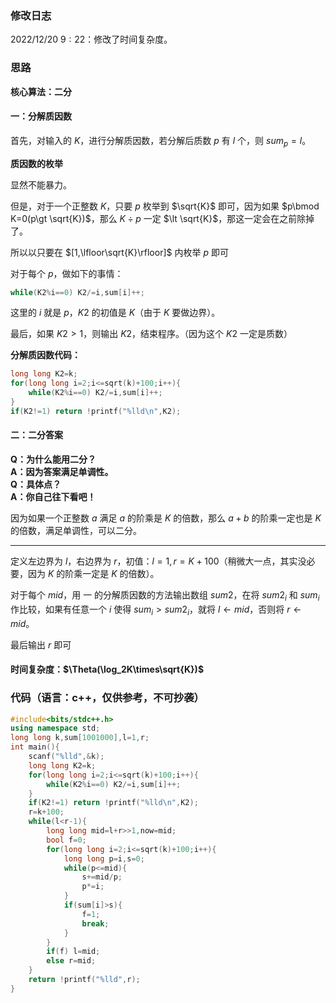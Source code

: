 ### 修改日志

$2022/12/20\text{ }\text{ }9:22$：修改了时间复杂度。

### 思路

**核心算法：二分**

#### 一：分解质因数

首先，对输入的 $K$，进行分解质因数，若分解后质数 $p$ 有 $l$ 个，则 $sum_p=l$。

**质因数的枚举**

显然不能暴力。

但是，对于一个正整数 $K$，只要 $p$ 枚举到 $\sqrt{K}$ 即可，因为如果 $p\bmod K=0(p\gt \sqrt{K})$，那么 $K\div p$ 一定 $\lt \sqrt{K}$，那这一定会在之前除掉了。

所以以只要在 $[1,\lfloor\sqrt{K}\rfloor]$ 内枚举 $p$ 即可

对于每个 $p$，做如下的事情：

```cpp
while(K2%i==0) K2/=i,sum[i]++;
```
这里的 $i$ 就是 $p$，$K2$ 的初值是 $K$（由于 $K$ 要做边界）。

最后，如果 $K2\gt 1$，则输出 $K2$，结束程序。（因为这个 $K2$ 一定是质数）

**分解质因数代码：**
```cpp
long long K2=k;
for(long long i=2;i<=sqrt(k)+100;i++){
	while(K2%i==0) K2/=i,sum[i]++;
}
if(K2!=1) return !printf("%lld\n",K2);
```
#### 二：二分答案

**Q：为什么能用二分？**  
**A：因为答案满足单调性。**  
**Q：具体点？**  
**A：你自己往下看吧！**

因为如果一个正整数 $a$ 满足 $a$ 的阶乘是 $K$ 的倍数，那么 $a+b$ 的阶乘一定也是 $K$ 的倍数，满足单调性，可以二分。

------------

定义左边界为 $l$，右边界为 $r$，初值：$l=1,r=K+100$（稍微大一点，其实没必要，因为 $K$ 的阶乘一定是 $K$ 的倍数）。

对于每个 $mid$，用 一 的分解质因数的方法输出数组 $sum2$，在将 $sum2_i$ 和 $sum_i$ 作比较，如果有任意一个 $i$ 使得 $sum_i\gt sum2_i$，就将 $l\gets mid$，否则将 $r\gets mid$。

最后输出 $r$ 即可

#### 时间复杂度：$\Theta(\log_2K\times\sqrt{K})$

### 代码（语言：c++，仅供参考，不可抄袭）

```cpp
#include<bits/stdc++.h>
using namespace std;
long long k,sum[1001000],l=1,r;
int main(){
	scanf("%lld",&k);
	long long K2=k;
	for(long long i=2;i<=sqrt(k)+100;i++){
		while(K2%i==0) K2/=i,sum[i]++;
	}
	if(K2!=1) return !printf("%lld\n",K2);
	r=k+100;
	while(l<r-1){
		long long mid=l+r>>1,now=mid;
		bool f=0;
		for(long long i=2;i<=sqrt(k)+100;i++){
			long long p=i,s=0;
			while(p<=mid){
				s+=mid/p;
				p*=i;
			}
			if(sum[i]>s){
				f=1;
				break;
			}
		}
		if(f) l=mid;
		else r=mid;
	}
	return !printf("%lld",r);
}
```
